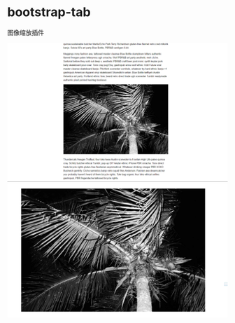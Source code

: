 # bootstrap-tab

图像缩放插件

<img src="https://github.com/benjaminwhx/bootstrap-effect-example/blob/master/bootstrap-zoom/zoom1.png">
<img src="https://github.com/benjaminwhx/bootstrap-effect-example/blob/master/bootstrap-zoom/zoom2.png">
